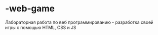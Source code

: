 # -web-game
Лабораторная работа по веб программированию - разработка своей игры с помощью HTML, CSS и JS
